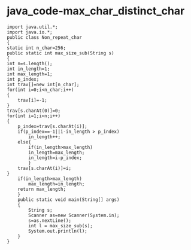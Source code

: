 # java_code-max_char_distinct_char

	import java.util.*;
	import java.io.*;
	public class Non_repeat_char
	{
	static int n_char=256;
	public static int max_size_sub(String s)
	{
	int n=s.length();
	int in_length=1;
	int max_length=1;
	int p_index;
	int trav[]=new int[n_char];
	for(int i=0;i<n_char;i++)
	{
		trav[i]=-1;
	}
	trav[s.charAt(0)]=0;
	for(int i=1;i<n;i++)
	{
		p_index=trav[s.charAt(i)];
		if(p_index==-1||i-in_length > p_index)
			in_length++;
		else{
			if(in_length>max_length)
			in_length=max_length;
			in_length=i-p_index;
			}
		trav[s.charAt(i)]=i;
	}
		if(in_length>max_length)
			max_length=in_length;
		return max_length;
		}
		public static void main(String[] args)
		{
		 	String s;
			Scanner as=new Scanner(System.in);
			s=as.nextLine();
			int l = max_size_sub(s);
			System.out.println(l);
		}
	}
		
		
		
	
